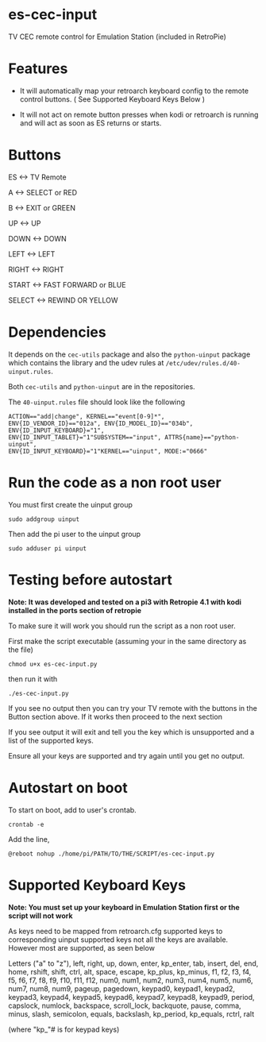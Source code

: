 # es-cec-input
TV CEC remote control for Emulation Station (included in RetroPie)

# Features

* It will automatically map your retroarch keyboard config to the remote control buttons. ( See Supported Keyboard Keys Below )

* It will not act on remote button presses when kodi or retroarch is running and will act as soon as ES returns or starts.



# Buttons

ES       <->         TV Remote

A        <->        SELECT or RED

B        <->        EXIT or GREEN

UP       <->        UP

DOWN     <->        DOWN

LEFT     <->        LEFT

RIGHT    <->        RIGHT

START    <->        FAST FORWARD or BLUE

SELECT   <->        REWIND OR YELLOW

# Dependencies
It depends on the `cec-utils` package and also the `python-uinput` package which contains the library and the udev rules at 
`/etc/udev/rules.d/40-uinput.rules`.  

Both `cec-utils` and `python-uinput` are in the repositories.

The `40-uinput.rules` file should look like the following

```
ACTION=="add|change", KERNEL=="event[0-9]*", ENV{ID_VENDOR_ID}=="012a", ENV{ID_MODEL_ID}=="034b",
ENV{ID_INPUT_KEYBOARD}="1", ENV{ID_INPUT_TABLET}="1"SUBSYSTEM=="input", ATTRS{name}=="python-uinput",
ENV{ID_INPUT_KEYBOARD}="1"KERNEL=="uinput", MODE:="0666" 
```

# Run the code as a non root user
You must first create the uinput group 

`sudo addgroup uinput`

Then add the pi user to the uinput group

`sudo adduser pi uinput`


# Testing before autostart

**Note: It was developed and tested on a pi3 with Retropie 4.1 with kodi installed in 
the ports section of retropie**

To make sure it will work you should run the script
as a non root user.

First make the script executable (assuming your in the same directory as the file)

`chmod u+x es-cec-input.py`

then run it with

`./es-cec-input.py`

If you see no output then you can try your TV remote with the buttons
in the Button section above. If it works then proceed to the next section

If you see output it will exit and tell you the key which is unsupported and 
a list of the supported keys.

Ensure all your keys are supported and try again until you get no output.

# Autostart on boot
To start on boot, add to user's crontab. 

`crontab -e`

Add the line,

`@reboot nohup ./home/pi/PATH/TO/THE/SCRIPT/es-cec-input.py`


# Supported Keyboard Keys

**Note: You must set up your keyboard in Emulation Station first or the script will not work**

As keys need to be mapped from retroarch.cfg supported keys to corresponding uinput supported keys not all the keys are available. However most are supported, as seen below


Letters ("a" to "z"), left, right, up, down, enter, kp_enter, tab, insert, del, end, home, rshift, shift, ctrl, alt, space, escape, kp_plus, kp_minus, f1, f2, f3, f4, f5, f6, f7, f8, f9, f10, f11, f12,  num0, num1, num2, num3, num4, num5, num6, num7, num8, num9, pageup, pagedown, keypad0, keypad1, keypad2, keypad3, keypad4, keypad5, keypad6, keypad7, keypad8, keypad9, period, capslock, numlock, backspace, scroll_lock, backquote, pause, comma, minus, slash, semicolon, equals, backslash, kp_period, kp_equals, rctrl, ralt

(where "kp_"# is for keypad keys)

